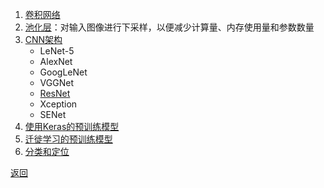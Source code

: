 1. [卷积网络](cnn.md)
2. [池化层](pooling_layers.ipynb)：对输入图像进行下采样，以便减少计算量、内存使用量和参数数量
3. [CNN架构](cnn.py)
    - LeNet-5
    - AlexNet
    - GoogLeNet
    - VGGNet
    - [ResNet](ResNet-34.py)
    - Xception
    - SENet
4. [使用Keras的预训练模型](pretrained_model.ipynb)
5. [迁徙学习的预训练模型](transfer_learning.ipynb)
6. [分类和定位](localization.py)

[返回](../readme.md)
